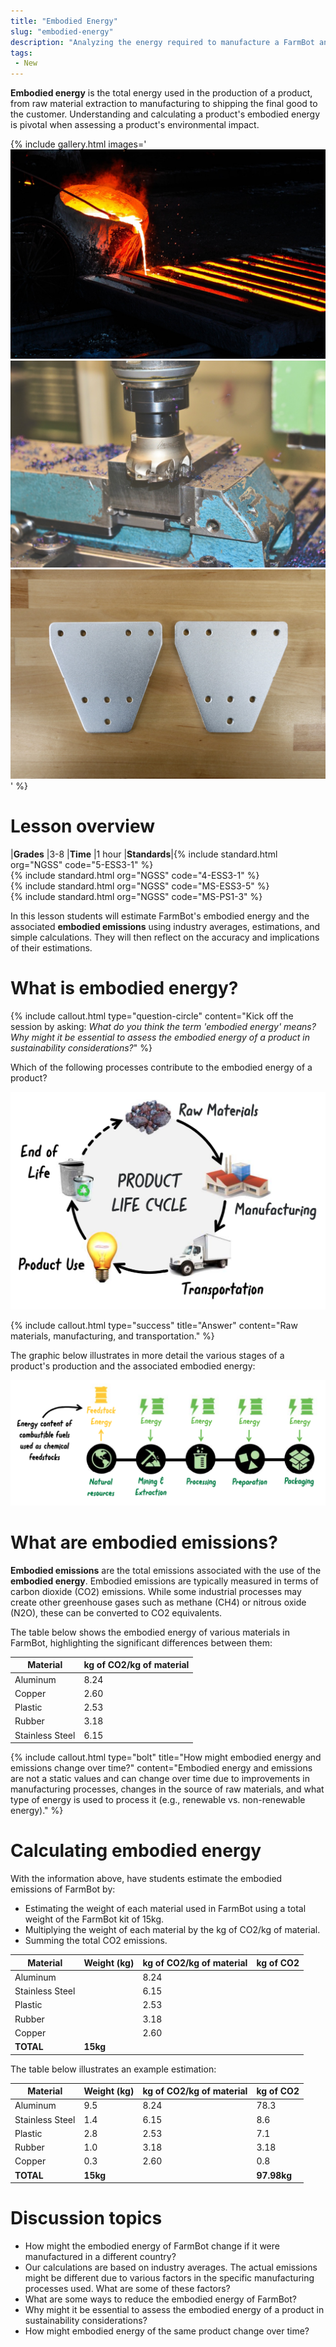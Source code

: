 ```yaml
---
title: "Embodied Energy"
slug: "embodied-energy"
description: "Analyzing the energy required to manufacture a FarmBot and the associated footprint"
tags:
 - New
---
```


**Embodied energy** is the total energy used in the production of a product, from raw material extraction to manufacturing to shipping the final good to the customer. Understanding and calculating a product's embodied energy is pivotal when assessing a product's environmental impact.

{%
include gallery.html images='
![Forge](_images/forge.jpg)
![Machining](_images/machining.jpg)
![FarmBot Parts](_images/farmbot_parts.jpg)
' %}

# Lesson overview

|**Grades**   |3-8
|**Time**     |1 hour
|**Standards**|{% include standard.html org="NGSS" code="5-ESS3-1" %}<br>{% include standard.html org="NGSS" code="4-ESS3-1" %}<br>{% include standard.html org="NGSS" code="MS-ESS3-5" %}<br>{% include standard.html org="NGSS" code="MS-PS1-3" %}

In this lesson students will estimate FarmBot's embodied energy and the associated **embodied emissions** using industry averages, estimations, and simple calculations. They will then reflect on the accuracy and implications of their estimations.

# What is embodied energy?

{%
include callout.html
type="question-circle"
content="Kick off the session by asking: _What do you think the term 'embodied energy' means? Why might it be essential to assess the embodied energy of a product in sustainability considerations?_"
%}

Which of the following processes contribute to the embodied energy of a product?

![Product Life Cycle](_images/product_life_cycle.png)

{%
include callout.html
type="success"
title="Answer"
content="Raw materials, manufacturing, and transportation."
%}

The graphic below illustrates in more detail the various stages of a product's production and the associated embodied energy:

![Embodied Energy](_images/embodied_energy.png)

# What are embodied emissions?

**Embodied emissions** are the total emissions associated with the use of the **embodied energy**. Embodied emissions are typically measured in terms of carbon dioxide (CO2) emissions. While some industrial processes may create other greenhouse gases such as methane (CH4) or nitrous oxide (N2O), these can be converted to CO2 equivalents.

The table below shows the embodied energy of various materials in FarmBot, highlighting the significant differences between them:

| Material          | kg of CO2/kg of material |
|-------------------|--------------------------|
| Aluminum          | 8.24                     |
| Copper            | 2.60                     |
| Plastic           | 2.53                     |
| Rubber            | 3.18                     |
| Stainless Steel   | 6.15                     |

{%
include callout.html
type="bolt"
title="How might embodied energy and emissions change over time?"
content="Embodied energy and emissions are not a static values and can change over time due to improvements in manufacturing processes, changes in the source of raw materials, and what type of energy is used to process it (e.g., renewable vs. non-renewable energy)."
%}

# Calculating embodied energy

With the information above, have students estimate the embodied emissions of FarmBot by:

- Estimating the weight of each material used in FarmBot using a total weight of the FarmBot kit of 15kg.
- Multiplying the weight of each material by the kg of CO2/kg of material.
- Summing the total CO2 emissions.

| Material          | Weight (kg) | kg of CO2/kg of material | kg of CO2   |
|-------------------|-------------|--------------------------|-------------|
| Aluminum          |             | 8.24                     |             |
| Stainless Steel   |             | 6.15                     |             |
| Plastic           |             | 2.53                     |             |
| Rubber            |             | 3.18                     |             |
| Copper            |             | 2.60                     |             |
| **TOTAL**         | **15kg**    |                          |             |

The table below illustrates an example estimation:

| Material          | Weight (kg) | kg of CO2/kg of material | kg of CO2   |
|-------------------|-------------|--------------------------|-------------|
| Aluminum          | 9.5         | 8.24                     | 78.3        |
| Stainless Steel   | 1.4         | 6.15                     | 8.6         |
| Plastic           | 2.8         | 2.53                     | 7.1         |
| Rubber            | 1.0         | 3.18                     | 3.18        |
| Copper            | 0.3         | 2.60                     | 0.8         |
| **TOTAL**         | **15kg**    |                          | **97.98kg** |

# Discussion topics

- How might the embodied energy of FarmBot change if it were manufactured in a different country?
- Our calculations are based on industry averages. The actual emissions might be different due to various factors in the specific manufacturing processes used. What are some of these factors?
- What are some ways to reduce the embodied energy of FarmBot?
- Why might it be essential to assess the embodied energy of a product in sustainability considerations?
- How might embodied energy of the same product change over time?
